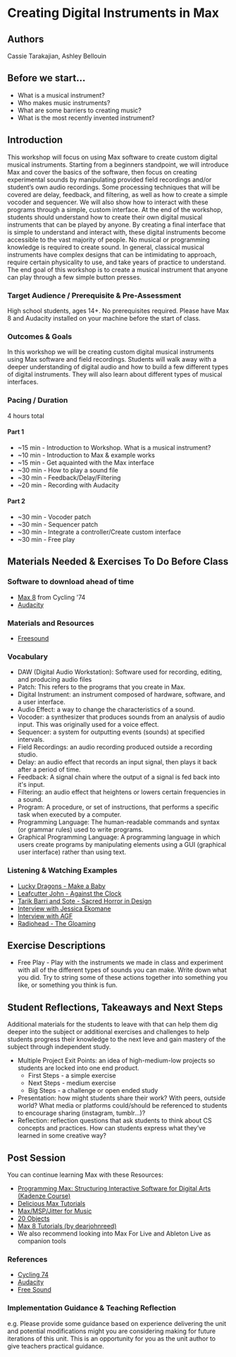 # Creating Digital Instruments in Max

## Authors
Cassie Tarakajian, Ashley Bellouin 

## Before we start...
- What is a musical instrument?
- Who makes music instruments?
- What are some barriers to creating music?
- What is the most recently invented instrument?

## Introduction
This workshop will focus on using Max software to create custom digital musical instruments. Starting from a beginners standpoint, we will introduce Max and cover the basics of the software, then focus on creating experimental sounds by manipulating provided field recordings and/or student’s own audio recordings. Some processing techniques that will be covered are delay, feedback, and filtering, as well as how to create a simple vocoder and sequencer. We will also show how to interact with these programs through a simple, custom interface. At the end of the workshop, students should understand how to create their own digital musical instruments that can be played by anyone. By creating a final interface that is simple to understand and interact with, these digital instruments become accessible to the vast majority of people. No musical or programming knowledge is required to create sound. In general, classical musical instruments have complex designs that can be intimidating to approach, require certain physicality to use, and take years of practice to understand. The end goal of this workshop is to create a musical instrument that anyone can play through a few simple button presses.

### Target Audience / Prerequisite & Pre-Assessment
High school students, ages 14+. No prerequisites required. Please have Max 8 and Audacity installed on your machine before the start of class. 

### Outcomes & Goals
In this workshop we will be creating custom digital musical instruments using Max software and field recordings. Students will walk away with a deeper understanding of digital audio and how to build a few different types of digital instruments. They will also learn about different types of musical interfaces.

### Pacing / Duration
4 hours total
#### Part 1
* ~15 min - Introduction to Workshop. What is a musical instrument? 
* ~10 min - Introduction to Max & example works 
* ~15 min - Get aquainted with the Max interface
* ~30 min - How to play a sound file
* ~30 min - Feedback/Delay/Filtering
* ~20 min - Recording with Audacity

#### Part 2
* ~30 min - Vocoder patch 
* ~30 min - Sequencer patch 
* ~30 min - Integrate a controller/Create custom interface
* ~30 min - Free play

## Materials Needed & Exercises To Do Before Class
### Software to download ahead of time
* [Max 8](https://cycling74.com/products/max-features) from Cycling '74
* [Audacity](https://www.audacityteam.org/)

### Materials and Resources
* [Freesound](https://freesound.org/)

### Vocabulary
* DAW (Digital Audio Workstation): Software used for recording, editing, and producing audio files
* Patch: This refers to the programs that you create in Max.
* Digital Instrument: an instrument composed of hardware, software, and a user interface.
* Audio Effect: a way to change the characteristics of a sound. 
* Vocoder: a synthesizer that produces sounds from an analysis of audio input. This was originally used for a voice effect. 
* Sequencer: a system for outputting events (sounds) at specified intervals.
* Field Recordings: an audio recording produced outside a recording studio. 
* Delay: an audio effect that records an input signal, then plays it back after a period of time.
* Feedback: A signal chain where the output of a signal is fed back into it's input. 
* Filtering: an audio effect that heightens or lowers certain frequencies in a sound. 
* Program: A procedure, or set of instructions, that performs a specific task when executed by a computer. 
* Programming Language: The human-readable commands and syntax (or grammar rules) used to write programs. 
* Graphical Programming Language: A programming language in which users create programs by manipulating elements using a GUI (graphical user interface) rather than using text. 

### Listening & Watching Examples
* [Lucky Dragons - Make a Baby](https://luckydragons.org/category/make-a-baby/)
* [Leafcutter John - Against the Clock](https://www.youtube.com/watch?v=X1cmWFP3f8o)
* [Tarik Barri and Sote - Sacred Horror in Design](https://vimeo.com/244348082)
* [Interview with Jessica Ekomane](https://cycling74.com/articles/artist-focus-jessica-ekomane)
* [Interview with AGF](https://cycling74.com/articles/an-interview-with-antye-greie-ripatti-agf)
* [Radiohead - The Gloaming](https://www.youtube.com/watch?v=l05EBdxKo2U)

## Exercise Descriptions
* Free Play - Play with the instruments we made in class and experiment with all of the different types of sounds you can make. Write down what you did. Try to string some of these actions together into something you like, or something you think is fun.

## Student Reflections, Takeaways and Next Steps
Additional materials for the students to leave with that can help them dig deeper into the subject or additional exercises and challenges to help students progress their knowledge to the next leve and gain mastery of the subject through independent study.
* Multiple Project Exit Points: an idea of high-medium-low projects so students are locked into one end product.
  * First Steps - a simple exercise
  * Next Steps - medium exercise
  * Big Steps - a challenge or open ended study
* Presentation: how might students share their work? With peers, outside world? What media or platforms could/should be referenced to students to encourage sharing (instagram, tumblr...)? 
* Reflection: reflection questions that ask students to think about CS concepts and practices. How can students express what they’ve learned in some creative way?

## Post Session
You can continue learning Max with these Resources:
* [Programming Max: Structuring Interactive Software for Digital Arts (Kadenze Course)](https://www.kadenze.com/courses/programming-max-structuring-interactive-software-for-digital-arts/info)
* [Delicious Max Tutorials](https://www.youtube.com/user/dude837)
* [Max/MSP/Jitter for Music](https://amazon.com/Max-MSP-Jitter-Music-Interactive/dp/0190243740/ref=dp_ob_title_bk)
* [20 Objects](http://darwingrosse.com/20Objects/)
* [Max 8 Tutorials (by dearjohnreed)](https://www.youtube.com/playlist?list=PLVIa8UkRzErsL95NoKH0QFaoLVMFqxbnA)
* We also recommend looking into Max For Live and Ableton Live as companion tools

### References
* [Cycling 74](www.cycling74.com) 
* [Audacity](https://www.audacityteam.org/)
* [Free Sound](https://freesound.org/)

### Implementation Guidance &  Teaching Reflection  
e.g. Please provide some guidance based on experience delivering the unit and potential modifications might you are considering making for future iterations of this unit. This is an opportunity for you as the unit author to give teachers practical guidance.
